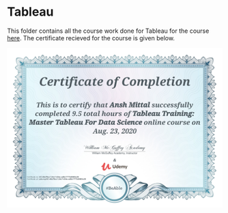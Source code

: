 # Tableau

This folder contains all the course work done for Tableau for the course [here](https://www.udemy.com/course/tableau-training-master-tableau-for-data-science/). The certificate recieved for the course is given below. 

<img src="https://github.com/AnshMittal1811/Tableau/blob/master/Certificate.jpg" alt="CertificationForTableau" width="768"/>

